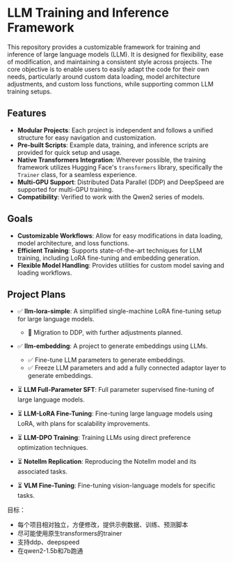 # LLM Training and Inference Framework

This repository provides a customizable framework for training and inference of large language models (LLM). It is designed for flexibility, ease of modification, and maintaining a consistent style across projects. The core objective is to enable users to easily adapt the code for their own needs, particularly around custom data loading, model architecture adjustments, and custom loss functions, while supporting common LLM training setups.

## Features

- **Modular Projects**: Each project is independent and follows a unified structure for easy navigation and customization.
- **Pre-built Scripts**: Example data, training, and inference scripts are provided for quick setup and usage.
- **Native Transformers Integration**: Wherever possible, the training framework utilizes Hugging Face's `transformers` library, specifically the `Trainer` class, for a seamless experience.
- **Multi-GPU Support**: Distributed Data Parallel (DDP) and DeepSpeed are supported for multi-GPU training.
- **Compatibility**: Verified to work with the Qwen2 series of models.

## Goals

- **Customizable Workflows**: Allow for easy modifications in data loading, model architecture, and loss functions.
- **Efficient Training**: Supports state-of-the-art techniques for LLM training, including LoRA fine-tuning and embedding generation.
- **Flexible Model Handling**: Provides utilities for custom model saving and loading workflows.

## Project Plans

- ✅ **llm-lora-simple**: A simplified single-machine LoRA fine-tuning setup for large language models.
  - 🔄 Migration to DDP, with further adjustments planned.

- ✅ **llm-embedding**: A project to generate embeddings using LLMs.
  - ✅ Fine-tune LLM parameters to generate embeddings.
  - ✅ Freeze LLM parameters and add a fully connected adaptor layer to generate embeddings.

- ⏳ **LLM Full-Parameter SFT**: Full parameter supervised fine-tuning of large language models.

- ⏳ **LLM-LoRA Fine-Tuning**: Fine-tuning large language models using LoRA, with plans for scalability improvements.

- ⏳ **LLM-DPO Training**: Training LLMs using direct preference optimization techniques.

- ⏳ **Notellm Replication**: Reproducing the Notellm model and its associated tasks.

- ⏳ **VLM Fine-Tuning**: Fine-tuning vision-language models for specific tasks.


目标：
- 每个项目相对独立，方便修改，提供示例数据、训练、预测脚本
- 尽可能使用原生transformers的trainer
- 支持ddp、deepspeed
- 在qwen2-1.5b和7b跑通